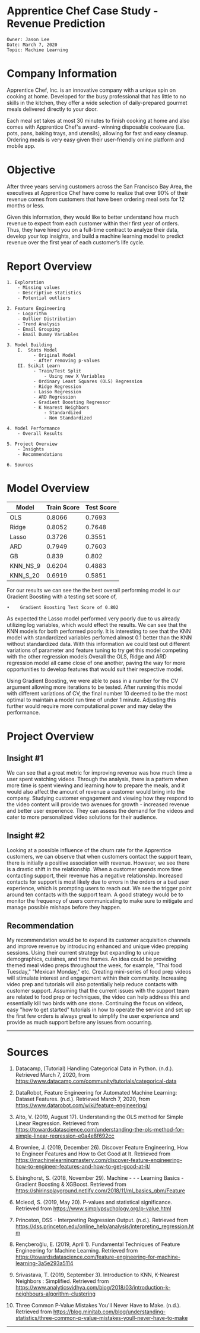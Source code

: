 # Apprentice Chef Case Study - Revenue Prediction

    Owner: Jason Lee
    Date: March 7, 2020
    Topic: Machine Learning

# Company Information
 
Apprentice Chef, Inc. is an innovative company with a unique spin on cooking at home. Developed for the busy professional that has little to no skills in the kitchen, they offer a wide selection of daily-prepared gourmet meals delivered directly to your door.

Each meal set takes at most 30 minutes to finish cooking at home and also comes with Apprentice Chef's award- winning disposable cookware (i.e. pots, pans, baking trays, and utensils), allowing for fast and easy cleanup. Ordering meals is very easy given their user-friendly online platform and mobile app. 

# Objective
After three years serving customers across the San Francisco Bay Area, the executives at Apprentice Chef have come to realize that over 90% of their revenue comes from customers that have been ordering meal sets for 12 months or less.

Given this information, they would like to better understand how much revenue to expect from each customer within their first year of orders. Thus, they have hired you on a full-time contract to analyze their data, develop your top insights, and build a machine learning model to predict revenue over the first year of each customer’s life cycle. 

# Report Overview

    1. Exploration
        - Missing values
        - Descriptive statistics
        - Potential outliers
    
    2. Feature Engineering
        - Logarithm
        - Outlier Distribution
        - Trend Analysis
        - Email Grouping
        - Email Dummy Variables
        
    3. Model Building
        I.  Stats Model
              - Original Model
              - After removing p-values
        II. Scikit Learn 
              - Train/Test Split
                  - Using new X Variables
              - Ordinary Least Squares (OLS) Regression
              - Ridge Regression
              - Lasso Regression
              - ARD Regression
              - Gradient Boosting Regressor
              - K Nearest Neighbors
                  - Standardized
                  - Non Standardized
        
    4. Model Performance
        - Overall Results
        
    5. Project Overview
        - Insights
        - Recommendations
        
    6. Sources
    
   
# Model Overview

Model|      Train Score    |  Test Score
-----   |   -----------  |    ----------
OLS      |  0.8066       |    0.7693
Ridge    |  0.8052       |    0.7648
Lasso     | 0.3726       |    0.3551
ARD      |  0.7949       |    0.7603
GB       |  0.839       |   0.802
KNN_NS_9 | 0.6204  | 0.4883
KNN_S_20 | 0.6919   | 0.5851


For our results we can see the the best overall performing model is our Gradient Boosting with a testing set score of,

    •    Gradient Boosting Test Score of 0.802

As expected the Lasso model performed very poorly due to us already utilizing log variables, which would effect the results. We can see that the KNN models for both performed poorly. It is interesting to see that the KNN model with standardized variables perfomed almost 0.1 better than the KNN without standardized data. With this information we could test out different variations of parameter and feature tuning to try get this model competing with the other regression models.Overall the OLS, Ridge and ARD regression model all came close of one another, paving the way for more opportunities to develop features that would suit their respective model. 

Using Gradient Boosting, we were able to pass in a number for the CV argument allowing more iterations to be tested. After running this model with different variations of CV, the final number 10 deemed to be the most optimal to maintain a model run time of under 1 minute. Adjusting this further would require more computational power and may delay the performance. 

# Project Overview

## Insight #1
We can see that a great metric for improving revenue was how much time a user spent watching videos. Through the analysis, there is a pattern when more time is spent viewing and learning how to prepare the meals, and it would also affect the amount of revenue a customer would bring into the company. Studying customer engagement and viewing how they respond to the video content will provide two avenues for growth - increased revenue and better user experience. They can assess the demand for the videos and cater to more personalized video solutions for their audience.

## Insight #2
Looking at a possible influence of the churn rate for the Apprentice customers, we can observe that when customers contact the support team, there is initially a positive association with revenue. However, we see there is a drastic shift in the relationship. When a customer spends more time contacting support, their revenue has a negative relationship. Increased contacts for support is most likely due to errors in the orders or a bad user experience, which is prompting users to reach out. We see the trigger point around ten contacts with the support team. A good strategy would be to monitor the frequency of users communicating to make sure to mitigate and manage possible mishaps before they happen.


## Recommendation
My recommendation would be to expand its customer acquisition channels and improve revenue by introducing enhanced and unique video prepping sessions. Using their current strategy but expanding to unique demographics, cuisines, and time frames. An idea could be providing themed meal video preps throughout the week, for example, "Thai food Tuesday," "Mexican Monday," etc. Creating mini-series of food prep videos will stimulate interest and engagement within their community. Increasing video prep and tutorials will also potentially help reduce contacts with customer support. Assuming that the current issues with the support team are related to food prep or techniques, the video can help address this and essentially kill two birds with one stone. Continuing the focus on videos, easy "how to get started" tutorials in how to operate the service and set up the first few orders is always great to simplify the user experience and provide as much support before any issues from occurring.


----------------------------------------------------------------

# Sources
1. Datacamp, (Tutorial) Handling Categorical Data in Python. (n.d.). Retrieved March 7, 2020, from https://www.datacamp.com/community/tutorials/categorical-data
2. DataRobot, Feature Engineering for Automated Machine Learning: Dataset Features. (n.d.). Retrieved March 7, 2020, from https://www.datarobot.com/wiki/feature-engineering/
3. Alto, V. (2019, August 17). Understanding the OLS method for Simple Linear Regression. Retrieved from https://towardsdatascience.com/understanding-the-ols-method-for-simple-linear-regression-e0a4e8f692cc
4. Brownlee, J. (2019, December 26). Discover Feature Engineering, How to Engineer Features and How to Get Good at It. Retrieved from https://machinelearningmastery.com/discover-feature-engineering-how-to-engineer-features-and-how-to-get-good-at-it/
5. Elsinghorst, S. (2018, November 29). Machine - - - Learning Basics - Gradient Boosting & XGBoost. Retrieved from https://shirinsplayground.netlify.com/2018/11/ml_basics_gbm/Feature
6. Mcleod, S. (2019, May 20). P-values and statistical significance. Retrieved from https://www.simplypsychology.org/p-value.html
7. Princeton, DSS - Interpreting Regression Output. (n.d.). Retrieved from https://dss.princeton.edu/online_help/analysis/interpreting_regression.htm

8. Rençberoğlu, E. (2019, April 1). Fundamental Techniques of Feature Engineering for Machine Learning. Retrieved from https://towardsdatascience.com/feature-engineering-for-machine-learning-3a5e293a5114
9. Srivastava, T. (2019, September 3). Introduction to KNN, K-Nearest Neighbors : Simplified. Retrieved from https://www.analyticsvidhya.com/blog/2018/03/introduction-k-neighbours-algorithm-clustering
10. Three Common P-Value Mistakes You'll Never Have to Make. (n.d.). Retrieved from https://blog.minitab.com/blog/understanding-statistics/three-common-p-value-mistakes-youll-never-have-to-make
--------------------------------------------------------------
